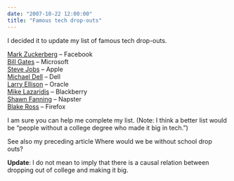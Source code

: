 ```yaml
---
date: "2007-10-22 12:00:00"
title: "Famous tech drop-outs"
---
```




I decided it to update my list of famous tech drop-outs.

[Mark Zuckerberg](https://en.wikipedia.org/wiki/Mark_Zuckerberg) &#8211; Facebook<br/>
[Bill Gates](https://en.wikipedia.org/wiki/Bill_gates) &#8211; Microsoft<br/>
[Steve Jobs](https://en.wikipedia.org/wiki/Steve_Jobs) &#8211; Apple<br/>
[Michael Dell](https://en.wikipedia.org/wiki/Michael_Dell) &#8211; Dell<br/>
[Larry Ellison](https://en.wikipedia.org/wiki/Larry_Ellison) &#8211; Oracle<br/>
[Mike Lazaridis](https://en.wikipedia.org/wiki/Mike_Lazaridis) &#8211; Blackberry<br/>
[Shawn Fanning](https://en.wikipedia.org/wiki/Shawn_Fanning) &#8211; Napster<br/>
[Blake Ross](https://en.wikipedia.org/wiki/Blake_Ross) &#8211; Firefox

I am sure you can help me complete my list. (Note: I think a better list would be &ldquo;people without a college degree who made it big in tech.&rdquo;)

See also my preceding article Where would we be without school drop outs?

__Update__: I do not mean to imply that there is a causal relation between dropping out of college and making it big.


